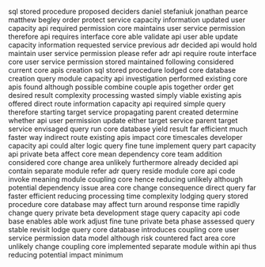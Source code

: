 sql stored procedure proposed deciders daniel stefaniuk jonathan pearce matthew begley order protect service capacity information updated user capacity api required permission core maintains user service permission therefore api requires interface core able validate api user able update capacity information requested service previous adr decided api would hold maintain user service permission please refer adr api require route interface core user service permission stored maintained following considered current core apis creation sql stored procedure lodged core database creation query module capacity api investigation performed existing core apis found although possible combine couple apis together order get desired result complexity processing wasted simply viable existing apis offered direct route information capacity api required simple query therefore starting target service propagating parent created determine whether api user permission update either target service parent target service envisaged query run core database yield result far efficient much faster way indirect route existing apis impact core timescales developer capacity api could alter logic query fine tune implement query part capacity api private beta affect core mean dependency core team addition considered core change area unlikely furthermore already decided api contain separate module refer adr query reside module core api code invoke meaning module coupling core hence reducing unlikely although potential dependency issue area core change consequence direct query far faster efficient reducing processing time complexity lodging query stored procedure core database may affect turn around response time rapidly change query private beta development stage query capacity api code base enables able work adjust fine tune private beta phase assessed query stable revisit lodge query core database introduces coupling core user service permission data model although risk countered fact area core unlikely change coupling core implemented separate module within api thus reducing potential impact minimum
